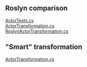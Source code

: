 ## Roslyn comparison

[ActorTests.cs](https://github.com/svick/CSharpE/blob/roslyn-comparison/test/Actor.Tests/ActorTests.cs)  
[ActorTransformation.cs](https://github.com/svick/CSharpE/blob/roslyn-comparison/src/Extensions/Actor/ActorTransformation.cs)  
[RoslynActorTransformation.cs](https://github.com/svick/CSharpE/blob/roslyn-comparison/src/Extensions/Actor/RoslynActorTransformation.cs)

## "Smart" transformation

[ActorTransformation.cs](https://github.com/svick/CSharpE/blob/master/src/Extensions/Actor.Lazy/ActorTransformation.cs)
